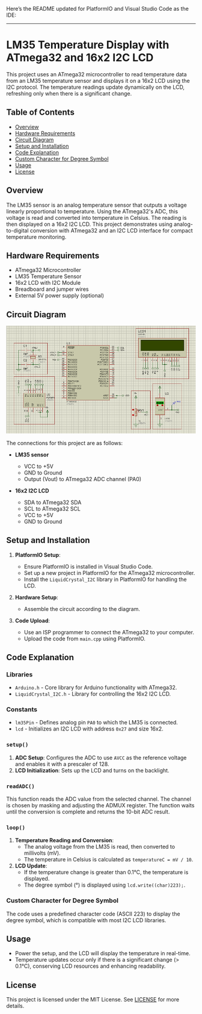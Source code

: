 Here’s the README updated for PlatformIO and Visual Studio Code as the IDE:

---

# LM35 Temperature Display with ATmega32 and 16x2 I2C LCD

This project uses an ATmega32 microcontroller to read temperature data from an LM35 temperature sensor and displays it on a 16x2 LCD using the I2C protocol. The temperature readings update dynamically on the LCD, refreshing only when there is a significant change.

## Table of Contents
- [Overview](#overview)
- [Hardware Requirements](#hardware-requirements)
- [Circuit Diagram](#circuit-diagram)
- [Setup and Installation](#setup-and-installation)
- [Code Explanation](#code-explanation)
- [Custom Character for Degree Symbol](#custom-character-for-degree-symbol)
- [Usage](#usage)
- [License](#license)

## Overview
The LM35 sensor is an analog temperature sensor that outputs a voltage linearly proportional to temperature. Using the ATmega32's ADC, this voltage is read and converted into temperature in Celsius. The reading is then displayed on a 16x2 I2C LCD. This project demonstrates using analog-to-digital conversion with ATmega32 and an I2C LCD interface for compact temperature monitoring.

## Hardware Requirements
- ATmega32 Microcontroller
- LM35 Temperature Sensor
- 16x2 LCD with I2C Module
- Breadboard and jumper wires
- External 5V power supply (optional)

## Circuit Diagram

![Proteus Schematic](schematic.png)

The connections for this project are as follows:
- **LM35 sensor**
  - VCC to +5V
  - GND to Ground
  - Output (Vout) to ATmega32 ADC channel (PA0)

- **16x2 I2C LCD**
  - SDA to ATmega32 SDA
  - SCL to ATmega32 SCL
  - VCC to +5V
  - GND to Ground

## Setup and Installation
1. **PlatformIO Setup**:
   - Ensure PlatformIO is installed in Visual Studio Code.
   - Set up a new project in PlatformIO for the ATmega32 microcontroller.
   - Install the `LiquidCrystal_I2C` library in PlatformIO for handling the LCD.
   
2. **Hardware Setup**:
   - Assemble the circuit according to the diagram.

3. **Code Upload**:
   - Use an ISP programmer to connect the ATmega32 to your computer.
   - Upload the code from `main.cpp` using PlatformIO.

## Code Explanation
### Libraries
- `Arduino.h` - Core library for Arduino functionality with ATmega32.
- `LiquidCrystal_I2C.h` - Library for controlling the 16x2 I2C LCD.

### Constants
- `lm35Pin` - Defines analog pin `PA0` to which the LM35 is connected.
- `lcd` - Initializes an I2C LCD with address `0x27` and size 16x2.

### `setup()`
1. **ADC Setup**: Configures the ADC to use `AVCC` as the reference voltage and enables it with a prescaler of 128.
2. **LCD Initialization**: Sets up the LCD and turns on the backlight.

### `readADC()`
This function reads the ADC value from the selected channel. The channel is chosen by masking and adjusting the ADMUX register. The function waits until the conversion is complete and returns the 10-bit ADC result.

### `loop()`
1. **Temperature Reading and Conversion**: 
   - The analog voltage from the LM35 is read, then converted to millivolts (mV).
   - The temperature in Celsius is calculated as `temperatureC = mV / 10`.
2. **LCD Update**:
   - If the temperature change is greater than 0.1°C, the temperature is displayed.
   - The degree symbol (°) is displayed using `lcd.write((char)223);`.

### Custom Character for Degree Symbol
The code uses a predefined character code (ASCII 223) to display the degree symbol, which is compatible with most I2C LCD libraries.

## Usage
- Power the setup, and the LCD will display the temperature in real-time.
- Temperature updates occur only if there is a significant change (> 0.1°C), conserving LCD resources and enhancing readability.

## License
This project is licensed under the MIT License. See [LICENSE](LICENSE) for more details.